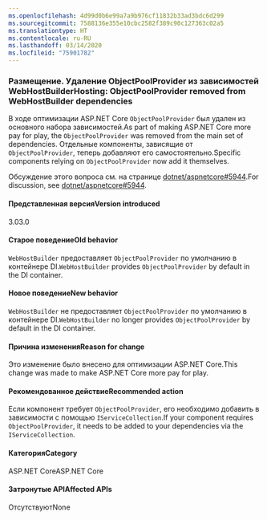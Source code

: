 ```yaml
---
ms.openlocfilehash: 4d99d0b6e99a7a9b976cf11832b33ad3bdc6d299
ms.sourcegitcommit: 7588136e355e10cbc2582f389c90c127363c02a5
ms.translationtype: HT
ms.contentlocale: ru-RU
ms.lasthandoff: 03/14/2020
ms.locfileid: "75901782"
---
```

### <a name="hosting-objectpoolprovider-removed-from-webhostbuilder-dependencies"></a><span data-ttu-id="1bfb8-101">Размещение. Удаление ObjectPoolProvider из зависимостей WebHostBuilder</span><span class="sxs-lookup"><span data-stu-id="1bfb8-101">Hosting: ObjectPoolProvider removed from WebHostBuilder dependencies</span></span>

<span data-ttu-id="1bfb8-102">В ходе оптимизации ASP.NET Core `ObjectPoolProvider` был удален из основного набора зависимостей.</span><span class="sxs-lookup"><span data-stu-id="1bfb8-102">As part of making ASP.NET Core more pay for play, the `ObjectPoolProvider` was removed from the main set of dependencies.</span></span> <span data-ttu-id="1bfb8-103">Отдельные компоненты, зависящие от `ObjectPoolProvider`, теперь добавляют его самостоятельно.</span><span class="sxs-lookup"><span data-stu-id="1bfb8-103">Specific components relying on `ObjectPoolProvider` now add it themselves.</span></span>

<span data-ttu-id="1bfb8-104">Обсуждение этого вопроса см. на странице [dotnet/aspnetcore#5944](https://github.com/dotnet/aspnetcore/issues/5944).</span><span class="sxs-lookup"><span data-stu-id="1bfb8-104">For discussion, see [dotnet/aspnetcore#5944](https://github.com/dotnet/aspnetcore/issues/5944).</span></span>

#### <a name="version-introduced"></a><span data-ttu-id="1bfb8-105">Представленная версия</span><span class="sxs-lookup"><span data-stu-id="1bfb8-105">Version introduced</span></span>

<span data-ttu-id="1bfb8-106">3.0</span><span class="sxs-lookup"><span data-stu-id="1bfb8-106">3.0</span></span>

#### <a name="old-behavior"></a><span data-ttu-id="1bfb8-107">Старое поведение</span><span class="sxs-lookup"><span data-stu-id="1bfb8-107">Old behavior</span></span>

<span data-ttu-id="1bfb8-108">`WebHostBuilder` предоставляет `ObjectPoolProvider` по умолчанию в контейнере DI.</span><span class="sxs-lookup"><span data-stu-id="1bfb8-108">`WebHostBuilder` provides `ObjectPoolProvider` by default in the DI container.</span></span>

#### <a name="new-behavior"></a><span data-ttu-id="1bfb8-109">Новое поведение</span><span class="sxs-lookup"><span data-stu-id="1bfb8-109">New behavior</span></span>

<span data-ttu-id="1bfb8-110">`WebHostBuilder` не предоставляет `ObjectPoolProvider` по умолчанию в контейнере DI.</span><span class="sxs-lookup"><span data-stu-id="1bfb8-110">`WebHostBuilder` no longer provides `ObjectPoolProvider` by default in the DI container.</span></span>

#### <a name="reason-for-change"></a><span data-ttu-id="1bfb8-111">Причина изменения</span><span class="sxs-lookup"><span data-stu-id="1bfb8-111">Reason for change</span></span>

<span data-ttu-id="1bfb8-112">Это изменение было внесено для оптимизации ASP.NET Core.</span><span class="sxs-lookup"><span data-stu-id="1bfb8-112">This change was made to make ASP.NET Core more pay for play.</span></span>

#### <a name="recommended-action"></a><span data-ttu-id="1bfb8-113">Рекомендованное действие</span><span class="sxs-lookup"><span data-stu-id="1bfb8-113">Recommended action</span></span>

<span data-ttu-id="1bfb8-114">Если компонент требует `ObjectPoolProvider`, его необходимо добавить в зависимости с помощью `IServiceCollection`.</span><span class="sxs-lookup"><span data-stu-id="1bfb8-114">If your component requires `ObjectPoolProvider`, it needs to be added to your dependencies via the `IServiceCollection`.</span></span>

#### <a name="category"></a><span data-ttu-id="1bfb8-115">Категория</span><span class="sxs-lookup"><span data-stu-id="1bfb8-115">Category</span></span>

<span data-ttu-id="1bfb8-116">ASP.NET Core</span><span class="sxs-lookup"><span data-stu-id="1bfb8-116">ASP.NET Core</span></span>

#### <a name="affected-apis"></a><span data-ttu-id="1bfb8-117">Затронутые API</span><span class="sxs-lookup"><span data-stu-id="1bfb8-117">Affected APIs</span></span>

<span data-ttu-id="1bfb8-118">Отсутствуют</span><span class="sxs-lookup"><span data-stu-id="1bfb8-118">None</span></span>

<!-- 

#### Affected APIs

Not detectable via API analysis

-->
